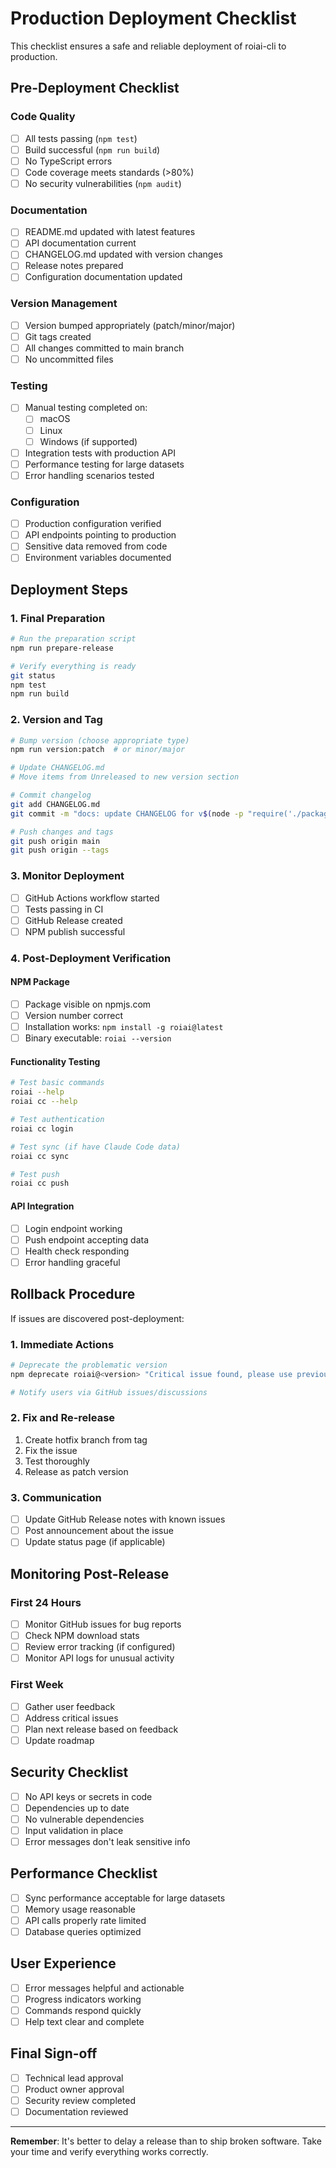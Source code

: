 # Production Deployment Checklist

This checklist ensures a safe and reliable deployment of roiai-cli to production.

## Pre-Deployment Checklist

### Code Quality
- [ ] All tests passing (`npm test`)
- [ ] Build successful (`npm run build`)
- [ ] No TypeScript errors
- [ ] Code coverage meets standards (>80%)
- [ ] No security vulnerabilities (`npm audit`)

### Documentation
- [ ] README.md updated with latest features
- [ ] API documentation current
- [ ] CHANGELOG.md updated with version changes
- [ ] Release notes prepared
- [ ] Configuration documentation updated

### Version Management
- [ ] Version bumped appropriately (patch/minor/major)
- [ ] Git tags created
- [ ] All changes committed to main branch
- [ ] No uncommitted files

### Testing
- [ ] Manual testing completed on:
  - [ ] macOS
  - [ ] Linux
  - [ ] Windows (if supported)
- [ ] Integration tests with production API
- [ ] Performance testing for large datasets
- [ ] Error handling scenarios tested

### Configuration
- [ ] Production configuration verified
- [ ] API endpoints pointing to production
- [ ] Sensitive data removed from code
- [ ] Environment variables documented

## Deployment Steps

### 1. Final Preparation
```bash
# Run the preparation script
npm run prepare-release

# Verify everything is ready
git status
npm test
npm run build
```

### 2. Version and Tag
```bash
# Bump version (choose appropriate type)
npm run version:patch  # or minor/major

# Update CHANGELOG.md
# Move items from Unreleased to new version section

# Commit changelog
git add CHANGELOG.md
git commit -m "docs: update CHANGELOG for v$(node -p "require('./package.json').version")"

# Push changes and tags
git push origin main
git push origin --tags
```

### 3. Monitor Deployment
- [ ] GitHub Actions workflow started
- [ ] Tests passing in CI
- [ ] GitHub Release created
- [ ] NPM publish successful

### 4. Post-Deployment Verification

#### NPM Package
- [ ] Package visible on npmjs.com
- [ ] Version number correct
- [ ] Installation works: `npm install -g roiai@latest`
- [ ] Binary executable: `roiai --version`

#### Functionality Testing
```bash
# Test basic commands
roiai --help
roiai cc --help

# Test authentication
roiai cc login

# Test sync (if have Claude Code data)
roiai cc sync

# Test push
roiai cc push
```

#### API Integration
- [ ] Login endpoint working
- [ ] Push endpoint accepting data
- [ ] Health check responding
- [ ] Error handling graceful

## Rollback Procedure

If issues are discovered post-deployment:

### 1. Immediate Actions
```bash
# Deprecate the problematic version
npm deprecate roiai@<version> "Critical issue found, please use previous version"

# Notify users via GitHub issues/discussions
```

### 2. Fix and Re-release
1. Create hotfix branch from tag
2. Fix the issue
3. Test thoroughly
4. Release as patch version

### 3. Communication
- [ ] Update GitHub Release notes with known issues
- [ ] Post announcement about the issue
- [ ] Update status page (if applicable)

## Monitoring Post-Release

### First 24 Hours
- [ ] Monitor GitHub issues for bug reports
- [ ] Check NPM download stats
- [ ] Review error tracking (if configured)
- [ ] Monitor API logs for unusual activity

### First Week
- [ ] Gather user feedback
- [ ] Address critical issues
- [ ] Plan next release based on feedback
- [ ] Update roadmap

## Security Checklist

- [ ] No API keys or secrets in code
- [ ] Dependencies up to date
- [ ] No vulnerable dependencies
- [ ] Input validation in place
- [ ] Error messages don't leak sensitive info

## Performance Checklist

- [ ] Sync performance acceptable for large datasets
- [ ] Memory usage reasonable
- [ ] API calls properly rate limited
- [ ] Database queries optimized

## User Experience

- [ ] Error messages helpful and actionable
- [ ] Progress indicators working
- [ ] Commands respond quickly
- [ ] Help text clear and complete

## Final Sign-off

- [ ] Technical lead approval
- [ ] Product owner approval
- [ ] Security review completed
- [ ] Documentation reviewed

---

**Remember**: It's better to delay a release than to ship broken software. Take your time and verify everything works correctly.